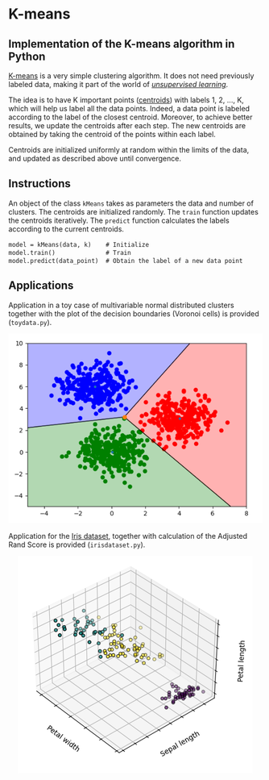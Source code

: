 # K-means
## Implementation of the K-means algorithm in Python

<a href="https://en.wikipedia.org/wiki/K-means_clustering">K-means</a> is a very simple clustering algorithm. It does not need previously labeled data, making it part of the world of <a href="https://en.wikipedia.org/wiki/Unsupervised_learning"><i>unsupervised learning</i></a>.

The idea is to have K important points (<a href="https://en.wikipedia.org/wiki/Centroid">centroids</a>) with labels 1, 2, ..., K, which will help us label all the data points. Indeed, a data point is labeled according to the label of the closest centroid. Moreover, to achieve better results, we update the centroids after each step. The new centroids are obtained by taking the centroid of the points within each label.

Centroids are initialized uniformly at random within the limits of the data, and updated as described above until convergence.

## Instructions

An object of the class ``kMeans`` takes as parameters the data and number of clusters. The centroids are initialized randomly. The ```train``` function updates the centroids iteratively. The ```predict``` function calculates the labels according to the current centroids.

```
model = kMeans(data, k)    # Initialize
model.train()              # Train
model.predict(data_point)  # Obtain the label of a new data point
```

## Applications

Application in a toy case of multivariable normal distributed clusters together with the plot of the decision boundaries (Voronoi cells) is provided (```toydata.py```).

<p align="center">
  <img src="https://github.com/idarago/kmeans/blob/main/voronoicells.png" />
</p>
  
Application for the <a href="https://archive.ics.uci.edu/ml/datasets/iris">Iris dataset</a>, together with calculation of the Adjusted Rand Score is provided (```irisdataset.py```).

<p align="center">
  <img src="https://github.com/idarago/kmeans/blob/main/iris_dataset_clustering.png" />
</p>
